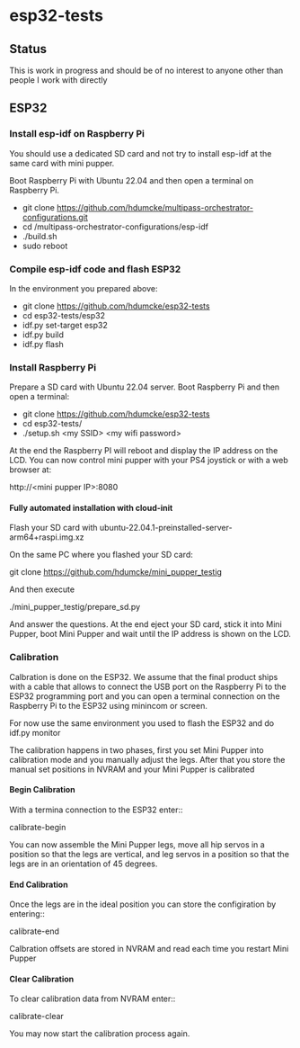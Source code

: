 # esp32-tests

## Status

This is work in progress and should be of no interest to anyone other than people I work with directly

## ESP32

### Install esp-idf on Raspberry Pi

You should use a dedicated SD card and not try to install esp-idf at the same card with mini pupper.

Boot Raspberry Pi with Ubuntu 22.04 and then open a terminal on Raspberry Pi.

- git clone https://github.com/hdumcke/multipass-orchestrator-configurations.git
- cd /multipass-orchestrator-configurations/esp-idf
- ./build.sh
- sudo reboot

### Compile esp-idf code and flash ESP32

In the environment you prepared above:

- git clone https://github.com/hdumcke/esp32-tests
- cd esp32-tests/esp32
- idf.py set-target esp32
- idf.py build
- idf.py flash

### Install Raspberry Pi

Prepare a SD card with Ubuntu 22.04 server. Boot Raspberry Pi and then open a terminal:

- git clone https://github.com/hdumcke/esp32-tests
- cd esp32-tests/
- ./setup.sh &lt;my SSID&gt; &lt;my wifi password&gt;

At the end the Raspberry PI will reboot and display the IP address on the LCD. You can now control mini pupper with your PS4 joystick or with a web browser at:

http://&lt;mini pupper IP&gt;:8080

#### Fully automated installation with cloud-init

Flash your SD card with ubuntu-22.04.1-preinstalled-server-arm64+raspi.img.xz

On the same PC where you flashed your SD card:

git clone https://github.com/hdumcke/mini_pupper_testig

And then execute 

./mini_pupper_testig/prepare_sd.py

And answer the questions. At the end eject your SD card, stick it into Mini Pupper, boot Mini Pupper and wait until the IP address is shown on the LCD.

### Calibration

Calbration is done on the ESP32. We assume that the final product ships with a cable that allows to connect the USB port on the Raspberry Pi to the ESP32 programming port and you can open a terminal connection on the Raspberry Pi
to the ESP32 using minincom or screen.

For now use the same environment you used to flash the ESP32 and do idf.py monitor

The calibration happens in two phases, first you set Mini Pupper into calibration mode and you manually adjust the legs. After that you store the manual set positions in NVRAM and your Mini Pupper is calibrated

#### Begin Calibration

With a termina connection to the ESP32 enter::

  calibrate-begin
  
You can now assemble the Mini Pupper legs, move all hip servos in a position so that the legs are vertical, and leg servos in a position so that the legs are in an orientation of 45 degrees.

#### End Calibration

Once the legs are in the ideal position you can store the configiration by entering::

  calibrate-end
  
Calbration offsets are stored in NVRAM and read each time you restart Mini Pupper

#### Clear Calibration

To clear calibration data from NVRAM enter::

  calibrate-clear
  
You may now start the calibration process again.
